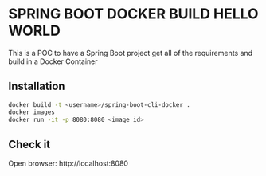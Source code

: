 SPRING BOOT DOCKER BUILD HELLO WORLD
================================
This is a POC to have a Spring Boot project get all of the requirements and build in a Docker Container


Installation
----------------

```sh
docker build -t <username>/spring-boot-cli-docker .
docker images
docker run -it -p 8080:8080 <image id> 
```

Check it
---------------
Open browser: http://localhost:8080
